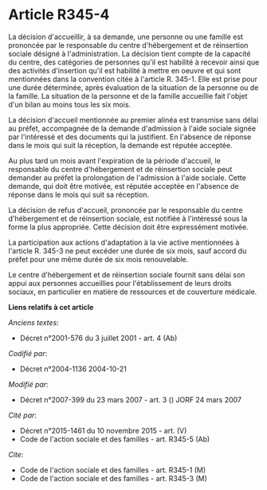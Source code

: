 # Article R345-4

La décision d'accueillir, à sa demande, une personne ou une famille est prononcée par le responsable du centre d'hébergement
et de réinsertion sociale désigné à l'administration. La décision tient compte de la capacité du centre, des catégories de
personnes qu'il est habilité à recevoir ainsi que des activités d'insertion qu'il est habilité à mettre en oeuvre et qui sont
mentionnées dans la convention citée à l'article R. 345-1. Elle est prise pour une durée déterminée, après évaluation de la
situation de la personne ou de la famille. La situation de la personne et de la famille accueillie fait l'objet d'un bilan au
moins tous les six mois.

La décision d'accueil mentionnée au premier alinéa est transmise sans délai au préfet, accompagnée de la demande d'admission
à l'aide sociale signée par l'intéressé et des documents qui la justifient. En l'absence de réponse dans le mois qui suit la
réception, la demande est réputée acceptée.

Au plus tard un mois avant l'expiration de la période d'accueil, le responsable du centre d'hébergement et de réinsertion
sociale peut demander au préfet la prolongation de l'admission à l'aide sociale. Cette demande, qui doit être motivée, est
réputée acceptée en l'absence de réponse dans le mois qui suit sa réception.

La décision de refus d'accueil, prononcée par le responsable du centre d'hébergement et de réinsertion sociale, est notifiée
à l'intéressé sous la forme la plus appropriée. Cette décision doit être expressément motivée.

La participation aux actions d'adaptation à la vie active mentionnées à l'article R. 345-3 ne peut excéder une durée de six
mois, sauf accord du préfet pour une même durée de six mois renouvelable.

Le centre d'hébergement et de réinsertion sociale fournit sans délai son appui aux personnes accueillies pour l'établissement
de leurs droits sociaux, en particulier en matière de ressources et de couverture médicale.

**Liens relatifs à cet article**

_Anciens textes_:

  - Décret n°2001-576 du 3 juillet 2001 - art. 4 (Ab)

_Codifié par_:

  - Décret n°2004-1136 2004-10-21

_Modifié par_:

  - Décret n°2007-399 du 23 mars 2007 - art. 3 () JORF 24 mars 2007

_Cité par_:

  - Décret n°2015-1461 du 10 novembre 2015 - art. (V)
  - Code de l'action sociale et des familles - art. R345-5 (Ab)

_Cite_:

  - Code de l'action sociale et des familles - art. R345-1 (M)
  - Code de l'action sociale et des familles - art. R345-3 (M)
